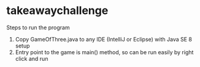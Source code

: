 # takeawaychallenge

Steps to run the program

1. Copy GameOfThree.java to any IDE (IntelliJ or Eclipse) with Java SE 8 setup
2. Entry point to the game is main() method, so can be run easily by right click and run
